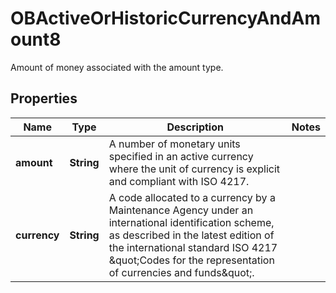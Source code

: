 

# OBActiveOrHistoricCurrencyAndAmount8

Amount of money associated with the amount type.
## Properties

Name | Type | Description | Notes
------------ | ------------- | ------------- | -------------
**amount** | **String** | A number of monetary units specified in an active currency where the unit of currency is explicit and compliant with ISO 4217. | 
**currency** | **String** | A code allocated to a currency by a Maintenance Agency under an international identification scheme, as described in the latest edition of the international standard ISO 4217 \&quot;Codes for the representation of currencies and funds\&quot;. | 




